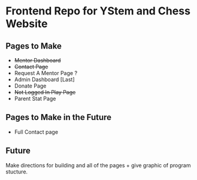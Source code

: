 # Frontend Repo for YStem and Chess Website
## Pages to Make
- ~~Mentor Dashboard~~
- ~~Contact Page~~
- Request A Mentor Page ?
- Admin Dashboard [Last]
- Donate Page
- ~~Not Logged In Play Page~~
- Parent Stat Page

## Pages to Make in the Future
- Full Contact page


## Future
Make directions for building and all of the pages + give graphic of program stucture.
